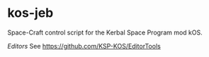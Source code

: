 # kos-jeb
Space-Craft control script for the Kerbal Space Program mod kOS.


*Editors*
See https://github.com/KSP-KOS/EditorTools

